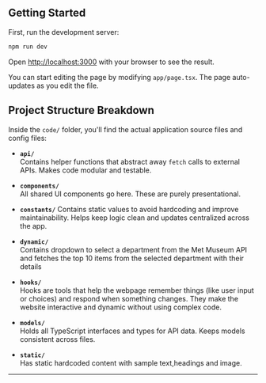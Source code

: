 ## Getting Started

First, run the development server:

```bash
npm run dev
```

Open [http://localhost:3000](http://localhost:3000) with your browser to see the result.

You can start editing the page by modifying `app/page.tsx`. The page auto-updates as you edit the file.

## Project Structure Breakdown

Inside the `code/` folder, you'll find the actual application source files and config files:

- **`api/`**  
  Contains helper functions that abstract away `fetch` calls to external APIs. Makes code modular and testable.

- **`components/`**  
  All shared UI components go here. These are purely presentational.

- **`constants/`**
  Contains static values to avoid hardcoding and improve maintainability. Helps keep logic clean and updates centralized across the app.

- **`dynamic/`**  
Contains dropdown to select a department from the Met Museum API and fetches the top 10 items from the selected department with their details

- **`hooks/`**  
 Hooks are tools that help the webpage remember things (like user input or choices) and respond when something changes. They make the website interactive and dynamic without using complex code.

- **`models/`**  
  Holds all TypeScript interfaces and types for API data. Keeps models consistent across files.

- **`static/`**  
   Has static hardcoded content with sample text,headings and image. 

  

---


